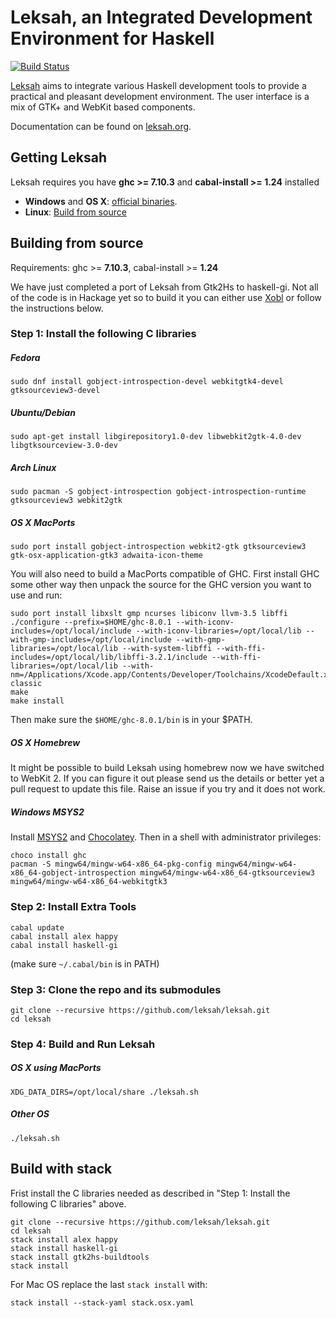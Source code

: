 # Leksah, an Integrated Development Environment for Haskell

[![Build Status](https://secure.travis-ci.org/leksah/leksah.png)](http://travis-ci.org/leksah/leksah)

[Leksah](http://leksah.org/) aims to integrate various Haskell development
tools to provide a practical and pleasant development environment.
The user interface is a mix of GTK+ and WebKit based components.

Documentation can be found on [leksah.org](http://leksah.org/).

## Getting Leksah
Leksah requires you have **ghc >= 7.10.3** and **cabal-install >= 1.24** installed

* **Windows** and **OS X**: [official binaries](https://github.com/leksah/leksah/wiki/download).
* **Linux**: [Build from source](https://github.com/leksah/leksah#building-from-source)

## Building from source

Requirements: ghc >= **7.10.3**, cabal-install >= **1.24**

We have just completed a port of Leksah from Gtk2Hs to haskell-gi. Not all
of the code is in Hackage yet so to build it you can either use [Xobl](xobl/Readme.md)
or follow the instructions below.

### Step 1: Install the following C libraries

##### Fedora
`sudo dnf install gobject-introspection-devel webkitgtk4-devel gtksourceview3-devel`

##### Ubuntu/Debian
`sudo apt-get install libgirepository1.0-dev libwebkit2gtk-4.0-dev libgtksourceview-3.0-dev`

##### Arch Linux
`sudo pacman -S gobject-introspection gobject-introspection-runtime gtksourceview3 webkit2gtk`

##### OS X MacPorts
`sudo port install gobject-introspection webkit2-gtk gtksourceview3 gtk-osx-application-gtk3 adwaita-icon-theme`

You will also need to build a MacPorts compatible of GHC.  First install GHC some other way then unpack the source for the GHC version you want to use and run:

    sudo port install libxslt gmp ncurses libiconv llvm-3.5 libffi
    ./configure --prefix=$HOME/ghc-8.0.1 --with-iconv-includes=/opt/local/include --with-iconv-libraries=/opt/local/lib --with-gmp-includes=/opt/local/include --with-gmp-libraries=/opt/local/lib --with-system-libffi --with-ffi-includes=/opt/local/lib/libffi-3.2.1/include --with-ffi-libraries=/opt/local/lib --with-nm=/Applications/Xcode.app/Contents/Developer/Toolchains/XcodeDefault.xctoolchain/usr/bin/nm-classic
    make
    make install

Then make sure the `$HOME/ghc-8.0.1/bin` is in your $PATH.

##### OS X Homebrew
It might be possible to build Leksah using homebrew now we have switched to WebKit 2.  If you can figure it out please send us the details or better yet a pull request to update this file.  Raise an issue if you try and it does not work.

##### Windows MSYS2
Install [MSYS2](https://msys2.github.io/) and [Chocolatey](https://chocolatey.org/).  Then in a shell with administrator privileges:

    choco install ghc
    pacman -S mingw64/mingw-w64-x86_64-pkg-config mingw64/mingw-w64-x86_64-gobject-introspection mingw64/mingw-w64-x86_64-gtksourceview3 mingw64/mingw-w64-x86_64-webkitgtk3


### Step 2: Install Extra Tools

    cabal update
    cabal install alex happy
    cabal install haskell-gi

(make sure `~/.cabal/bin` is in PATH)

### Step 3: Clone the repo and its submodules

    git clone --recursive https://github.com/leksah/leksah.git
    cd leksah

### Step 4: Build and Run Leksah

##### OS X using MacPorts

    XDG_DATA_DIRS=/opt/local/share ./leksah.sh

##### Other OS

    ./leksah.sh


## Build with stack

Frist install the C libraries needed as described in
"Step 1: Install the following C libraries" above.

```
git clone --recursive https://github.com/leksah/leksah.git
cd leksah
stack install alex happy
stack install haskell-gi
stack install gtk2hs-buildtools
stack install
```

For Mac OS replace the last `stack install` with:

```
stack install --stack-yaml stack.osx.yaml
```
